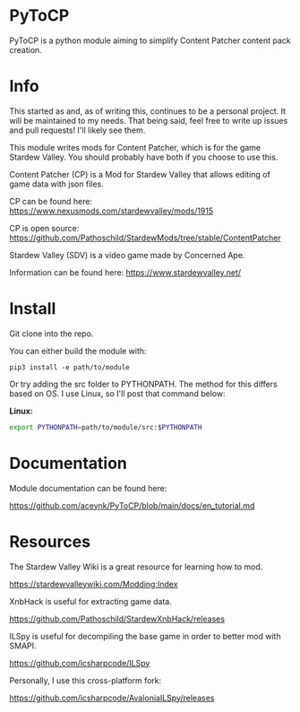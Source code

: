 # PyToCP

PyToCP is a python module aiming to simplify Content Patcher content pack creation.

# Info

This started as and, as of writing this, continues to be a personal project. It will be maintained to my needs. 
That being said, feel free to write up issues and pull requests! I'll likely see them.

This module writes mods for Content Patcher, which is for the game Stardew Valley. You should probably have both if you choose to use this.

Content Patcher (CP) is a Mod for Stardew Valley that allows editing of game data with json files.

CP can be found here: https://www.nexusmods.com/stardewvalley/mods/1915

CP is open source: https://github.com/Pathoschild/StardewMods/tree/stable/ContentPatcher

Stardew Valley (SDV) is a video game made by Concerned Ape.

Information can be found here: https://www.stardewvalley.net/

# Install

Git clone into the repo.

You can either build the module with:

```
pip3 install -e path/to/module
```

Or try adding the src folder to PYTHONPATH. The method for this differs based on OS. I use Linux, so I'll post that command below:

**Linux:**

```sh
export PYTHONPATH=path/to/module/src:$PYTHONPATH
```

# Documentation

Module documentation can be found here:

https://github.com/aceynk/PyToCP/blob/main/docs/en_tutorial.md

# Resources

The Stardew Valley Wiki is a great resource for learning how to mod.

https://stardewvalleywiki.com/Modding:Index

XnbHack is useful for extracting game data.

https://github.com/Pathoschild/StardewXnbHack/releases

ILSpy is useful for decompiling the base game in order to better mod with SMAPI.

https://github.com/icsharpcode/ILSpy

Personally, I use this cross-platform fork:

https://github.com/icsharpcode/AvaloniaILSpy/releases